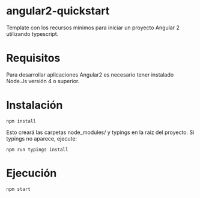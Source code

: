 # angular2-quickstart
Template con los recursos minimos para iniciar un proyecto Angular 2
utilizando typescript. 

# Requisitos
Para desarrollar aplicaciones Angular2 es necesario tener instalado 
Node.Js versión 4 o superior.

# Instalación

`npm install`

Esto creará las carpetas node_modules/ y typings en la raiz del proyecto.
Si typings no aparece, ejecute:

`npm run typings install`

# Ejecución

`npm start`
